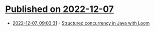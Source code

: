 # [Published on 2022-12-07](index.md)

* [2022-12-07, 09:03:31](https://lobste.rs/s/bgyypi/structured_concurrency_java_with_loom) - [Structured concurrency in Java with Loom](https://www.davidvlijmincx.com/posts/loom/java_structured_concurrency/)
